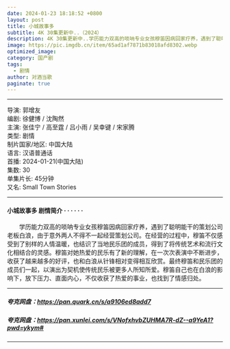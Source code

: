 ```yaml
---
date: 2024-01-23 18:18:52 +0800
layout: post
title: 小城故事多
subtitle: 4K 30集更新中..（2024）
description: 4K 30集更新中..学历能力双高的唢呐专业女孩穆笛因病回家疗养，遇到了聪明能干的策划公司老板白浪，由于意外两人不得不一起经营策划公司。在经营的过程中，穆笛不仅感受到了别样的人情温暖...
image: https://pic.imgdb.cn/item/65ad1af7871b83018afd8302.webp
optimized_image: 
category: 国产剧
tags:
  - 剧情
author: 对酒当歌
paginate: true
---
```


---

导演: 郭增友  
编剧: 徐健博 / 沈陶然  
主演: 张佳宁 / 高至霆 / 吕小雨 / 吴幸键 / 宋家腾  
类型: 剧情  
制片国家/地区: 中国大陆  
语言: 汉语普通话  
首播: 2024-01-21(中国大陆)  
集数: 30  
单集片长: 45分钟  
又名: Small Town Stories  

---

#### 小城故事多 剧情简介 · · · · · ·

　　学历能力双高的唢呐专业女孩穆笛因病回家疗养，遇到了聪明能干的策划公司老板白浪，由于意外两人不得不一起经营策划公司。在经营的过程中，穆笛不仅感受到了别样的人情温暖，也结识了当地民乐团的成员，得到了将传统艺术和流行文化相结合的灵感。穆笛对她热爱的民乐有了新的理解，在一次次表演中不断进步，收获了越来越多的好评，也和白浪从针锋相对变得相互欣赏。最终穆笛和民乐团的成员们一起，以演出为契机使传统民乐被更多人所知所爱。穆笛自己也在白浪的影响下，放下压力、直面内心，不仅收获了热爱的事业，也找到了情感归处。

---

##### 夸克网盘：<https://pan.quark.cn/s/a9106ed8add7>

##### 夸克网盘：<https://pan.xunlei.com/s/VNofxhvbZUHMA7R-dZ--a9YeA1?pwd=ykym#>

---

